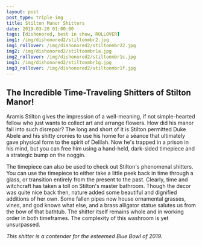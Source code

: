 ```yaml
---
layout: post
post_type: triple-img
title: Stilton Manor Shitters
date: 2019-03-20 01:00:00
tags: [dishonored, best in show, ROLLOVER]
img1: /img/dishonored2/stiltonmbr2.jpg
img1_rollover: /img/dishonored2/stiltonmbr22.jpg
img2: /img/dishonored2/stiltonmbr1a.jpg
img2_rollover: /img/dishonored2/stiltonmbr1c.jpg
img3: /img/dishonored2/stiltonmbr1g.jpg
img3_rollover: /img/dishonored2/stiltonmbr1f.jpg
---
```

## The Incredible Time-Traveling Shitters of Stilton Manor!

Aramis Stilton gives the impression of a well-meaning, if not simple-hearted fellow who just wants to collect art and arrange flowers. How did his manor fall into such disrepair? The long and short of it is Stilton permitted Duke Abele and his shitty cronies to use his home for a séance that ultimately gave physical form to the spirit of Delilah. Now he's trapped in a prison in his mind, but you can free him using a hand-held, dark-sided timepiece and a strategic bump on the noggin.

The timepiece can also be used to check out Stilton's phenomenal shitters. You can use the timepiece to either take a little peek back in time through a glass, or transition entirely from the present to the past. Clearly, time and witchcraft has taken a toll on Stilton's master bathroom. Though the decor was quite nice back then, nature added some beautiful and dignified additions of her own. Some fallen pipes now house ornamental grasses, vines, and god knows what else, and a brass alligator statue salutes us from the bow of that bathtub. The shitter itself remains whole and in working order in both timeframes. The complexity of this washroom is yet unsurpassed.

*This shitter is a contender for the esteemed Blue Bowl of 2019.*
